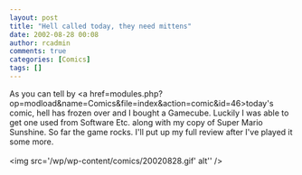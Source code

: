 ```yaml
---
layout: post
title: "Hell called today, they need mittens"
date: 2002-08-28 00:08
author: rcadmin
comments: true
categories: [Comics]
tags: []
---
```

As you can tell by <a href=modules.php?op=modload&name=Comics&file=index&action=comic&id=46>today's comic,</a> hell has frozen over and I bought a Gamecube. Luckily I was able to get one used from Software Etc. along with my copy of Super Mario Sunshine. So far the game rocks. I'll put up my full review after I've played it some more. <br /><br /><!--more--><img src='/wp/wp-content/comics/20020828.gif' alt'' />

